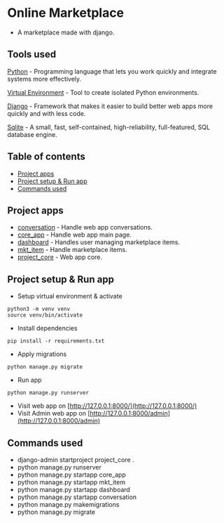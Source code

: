 # Online Marketplace 
* A marketplace made with django.

## Tools used
[Python](https://www.python.org/) - Programming language that lets you work quickly and integrate systems more effectively.

[Virtual Environment](https://virtualenv.pypa.io/en/stable/) - Tool to create isolated Python environments.

[Django](https://www.djangoproject.com/) - Framework that makes it easier to build better web apps more quickly and with less code.

[Sqlite](https://www.sqlite.org/index.html) - A small, fast, self-contained, high-reliability, full-featured, SQL database engine.

## Table of contents
* [Project apps](#project-apps)
* [Project setup & Run app](#project-setup--run-app)
* [Commands used](#commands-used)

## Project apps
* [conversation](./conversation/) - Handle web app conversations.
* [core_app](./core_app/) - Handle web app main page.
* [dashboard](./dashboard/) - Handles user managing marketplace items.
* [mkt_item](./mkt_item/) - Handle marketplace items.
* [project_core](./project_core/) -  Web app core.


## Project setup & Run app
* Setup virtual environment & activate
```
python3 -m venv venv
source venv/bin/activate
```

* Install dependencies
```
pip install -r requirements.txt
```

* Apply migrations
```
python manage.py migrate
```

* Run app
```
python manage.py runserver
```

* Visit web app on [http://127.0.0.1:8000/](http://127.0.0.1:8000/)
* Visit Admin web app on [http://127.0.0.1:8000/admin](http://127.0.0.1:8000/admin)


## Commands used
* django-admin startproject project_core .
* python manage.py runserver
* python manage.py startapp core_app
* python manage.py startapp mkt_item
* python manage.py startapp dashboard
* python manage.py startapp conversation
* python manage.py makemigrations
* python manage.py migrate